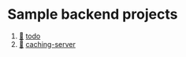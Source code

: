 # Sample backend projects

1. [📁](todo/) [todo](https://roadmap.sh/projects/task-tracker)
2. [📁](caching-server/) [caching-server](https://roadmap.sh/projects/caching-server)
